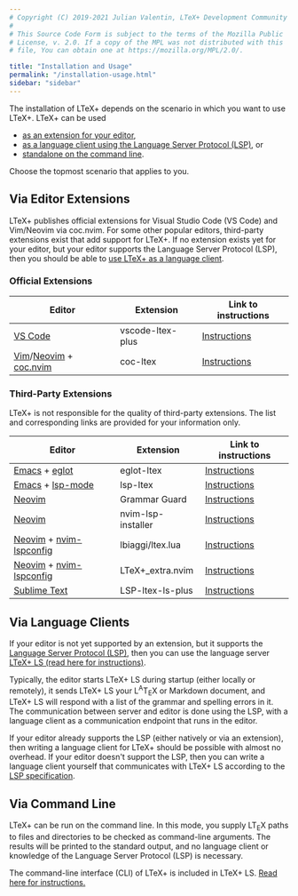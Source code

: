 ```yaml
---
# Copyright (C) 2019-2021 Julian Valentin, LTeX+ Development Community
#
# This Source Code Form is subject to the terms of the Mozilla Public
# License, v. 2.0. If a copy of the MPL was not distributed with this
# file, You can obtain one at https://mozilla.org/MPL/2.0/.

title: "Installation and Usage"
permalink: "/installation-usage.html"
sidebar: "sidebar"
---
```


The installation of LTeX+ depends on the scenario in which you want to use LTeX+. LTeX+ can be used
- [as an extension for your editor](#via-editor-extensions),
- [as a language client using the Language Server Protocol (LSP)](#via-language-clients), or
- [standalone on the command line](#via-command-line).

Choose the topmost scenario that applies to you.

## Via Editor Extensions

LTeX+ publishes official extensions for Visual Studio Code (VS Code) and Vim/Neovim via coc.nvim. For some other popular editors, third-party extensions exist that add support for LTeX+. If no extension exists yet for your editor, but your editor supports the Language Server Protocol (LSP), then you should be able to [use LTeX+ as a language client](#via-language-clients).

### Official Extensions

| Editor | Extension | Link to instructions |
| ------ | --------- | -------------------- |
| [VS Code](https://code.visualstudio.com/) | vscode-ltex-plus  | [Instructions](vscode-ltex-plus/installation-usage-vscode-ltex-plus.html) |
| [Vim](https://www.vim.org/)/[Neovim](https://neovim.io/) + [coc.nvim](https://github.com/neoclide/coc.nvim) | coc-ltex | [Instructions](vscode-ltex-plus/installation-usage-coc-ltex-plus.html) |

### Third-Party Extensions

LTeX+ is not responsible for the quality of third-party extensions. The list and corresponding links are provided for your information only.

| Editor | Extension | Link to instructions |
| ------ | --------- | -------------------- |
| [Emacs](https://www.gnu.org/software/emacs/) + [eglot](https://github.com/joaotavora/eglot) | eglot-ltex | [Instructions](https://github.com/emacs-languagetool/eglot-ltex) |
| [Emacs](https://www.gnu.org/software/emacs/) + [lsp-mode](https://github.com/emacs-lsp/lsp-mode) | lsp-ltex | [Instructions](https://github.com/emacs-languagetool/lsp-ltex) |
| [Neovim](https://neovim.io/) | Grammar Guard | [Instructions](https://github.com/brymer-meneses/grammar-guard.nvim) |
| [Neovim](https://neovim.io/) | nvim-lsp-installer | [Instructions](https://github.com/williamboman/nvim-lsp-installer) |
| [Neovim](https://neovim.io/) + [nvim-lspconfig](https://github.com/neovim/nvim-lspconfig) | lbiaggi/ltex.lua | [Instructions](https://gist.github.com/lbiaggi/a3eb761ac2fdbff774b29c88844355b8) |
| [Neovim](https://neovim.io/) + [nvim-lspconfig](https://github.com/neovim/nvim-lspconfig) | LTeX+_extra.nvim | [Instructions](https://github.com/barreiroleo/ltex_extra.nvim) |
| [Sublime Text](https://www.sublimetext.com/) | LSP-ltex-ls-plus | [Instructions](https://github.com/LDAP/LSP-ltex-ls) |

## Via Language Clients

If your editor is not yet supported by an extension, but it supports the [Language Server Protocol (LSP)](https://microsoft.github.io/language-server-protocol/), then you can use the language server [LTeX+ LS (read here for instructions)](ltex-ls-plus/installation.html).

Typically, the editor starts LTeX+ LS during startup (either locally or remotely), it sends LTeX+ LS your L<sup>A</sup>T<sub>E</sub>X or Markdown document, and LTeX+ LS will respond with a list of the grammar and spelling errors in it. The communication between server and editor is done using the LSP, with a language client as a communication endpoint that runs in the editor.

If your editor already supports the LSP (either natively or via an extension), then writing a language client for LTeX+ should be possible with almost no overhead. If your editor doesn't support the LSP, then you can write a language client yourself that communicates with LTeX+ LS according to the [LSP specification](https://microsoft.github.io/language-server-protocol/).

## Via Command Line

LTeX+ can be run on the command line. In this mode, you supply LT<sub>E</sub>X paths to files and directories to be checked as command-line arguments. The results will be printed to the standard output, and no language client or knowledge of the Language Server Protocol (LSP) is necessary.

The command-line interface (CLI) of LTeX+ is included in LTeX+ LS. [Read here for instructions.](ltex-ls-plus/cli-usage.html)
